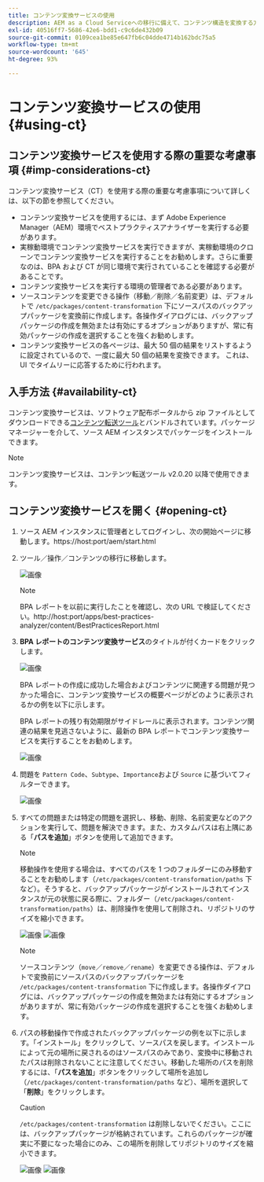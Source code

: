 ```yaml
---
title: コンテンツ変換サービスの使用
description: AEM as a Cloud Serviceへの移行に備えて、コンテンツ構造を変換する方法を説明します。
exl-id: 40516ff7-5686-42e6-bdd1-c9c6de432b09
source-git-commit: 0109cea1be85e647fb6c04dde4714b162bdc75a5
workflow-type: tm+mt
source-wordcount: '645'
ht-degree: 93%

---
```


# コンテンツ変換サービスの使用 {#using-ct}

## コンテンツ変換サービスを使用する際の重要な考慮事項 {#imp-considerations-ct}

コンテンツ変換サービス（CT）を使用する際の重要な考慮事項について詳しくは、以下の節を参照してください。

* コンテンツ変換サービスを使用するには、まず Adobe Experience Manager（AEM）環境でベストプラクティスアナライザーを実行する必要があります。
* 実稼動環境でコンテンツ変換サービスを実行できますが、実稼動環境のクローンでコンテンツ変換サービスを実行することをお勧めします。さらに重要なのは、BPA および CT が同じ環境で実行されていることを確認する必要があることです。
* コンテンツ変換サービスを実行する環境の管理者である必要があります。
* ソースコンテンツを変更できる操作（移動／削除／名前変更）は、デフォルトで `/etc/packages/content-transformation` 下にソースパスのバックアップパッケージを変換前に作成します。各操作ダイアログには、バックアップパッケージの作成を無効または有効にするオプションがありますが、常に有効パッケージの作成を選択することを強くお勧めします。
* コンテンツ変換サービスの各ページは、最大 50 個の結果をリストするように設定されているので、一度に最大 50 個の結果を変換できます。 これは、UI でタイムリーに応答するために行われます。

## 入手方法 {#availability-ct}

コンテンツ変換サービスは、ソフトウェア配布ポータルから zip ファイルとしてダウンロードできる[コンテンツ転送ツール](/help/journey-migration/content-transfer-tool/using-content-transfer-tool/getting-started-content-transfer-tool.md)とバンドルされています。パッケージマネージャーを介して、ソース AEM インスタンスでパッケージをインストールできます。

>[!NOTE]
>コンテンツ変換サービスは、コンテンツ転送ツール v2.0.20 以降で使用できます。

## コンテンツ変換サービスを開く {#opening-ct}

1. ソース AEM インスタンスに管理者としてログインし、次の開始ページに移動します。https://host:port/aem/start.html
1. ツール／操作／コンテンツの移行に移動します。

   ![画像](/help/journey-migration/content-transformer/assets/ct-1.png)

   >[!NOTE]
   > BPA レポートを以前に実行したことを確認し、次の URL で検証してください。http://host:port/apps/best-practices-analyzer/content/BestPracticesReport.html

1. **BPA レポートのコンテンツ変換サービス**&#x200B;のタイトルが付くカードをクリックします。

   ![画像](/help/journey-migration/content-transformer/assets/ct-2.png)

   BPA レポートの作成に成功した場合およびコンテンツに関連する問題が見つかった場合に、コンテンツ変換サービスの概要ページがどのように表示されるかの例を以下に示します。

   BPA レポートの残り有効期限がサイドレールに表示されます。コンテンツ関連の結果を見逃さないように、最新の BPA レポートでコンテンツ変換サービスを実行することをお勧めします。

   ![画像](/help/journey-migration/content-transformer/assets/ct-3.png)

1. 問題を `Pattern Code`、`Subtype`、`Importance`および `Source` に基づいてフィルターできます。

   ![画像](/help/journey-migration/content-transformer/assets/ct-4.png)

1. すべての問題または特定の問題を選択し、移動、削除、名前変更などのアクションを実行して、問題を解決できます。また、カスタムパスは右上隅にある「**パスを追加**」ボタンを使用して追加できます。

   >[!NOTE]
   > 移動操作を使用する場合は、すべてのパスを 1 つのフォルダーにのみ移動することをお勧めします（`/etc/packages/content-transformation/paths` 下など）。そうすると、バックアップパッケージがインストールされてインスタンスが元の状態に戻る際に、フォルダー（`/etc/packages/content-transformation/paths`）は、削除操作を使用して削除され、リポジトリのサイズを縮小できます。

   ![画像](/help/journey-migration/content-transformer/assets/ct-5.png)
   ![画像](/help/journey-migration/content-transformer/assets/ct-6.png)

   >[!NOTE]
   > ソースコンテンツ（`move`／`remove`／`rename`）を変更できる操作は、デフォルトで変換前にソースパスのバックアップパッケージを `/etc/packages/content-transformation` 下に作成します。各操作ダイアログには、バックアップパッケージの作成を無効または有効にするオプションがありますが、常に有効パッケージの作成を選択することを強くお勧めします。

1. パスの移動操作で作成されたバックアップパッケージの例を以下に示します。「インストール」をクリックして、ソースパスを戻します。インストールによって元の場所に戻されるのはソースパスのみであり、変換中に移動されたパスは削除されないことに注意してください。移動した場所のパスを削除するには、「**パスを追加**」ボタンをクリックして場所を追加し（`/etc/packages/content-transformation/paths` など）、場所を選択して「**削除**」をクリックします。

   >[!CAUTION]
   > `/etc/packages/content-transformation` は削除しないでください。ここには、バックアップパッケージが格納されています。これらのパッケージが確実に不要になった場合にのみ、この場所を削除してリポジトリのサイズを縮小できます。

   ![画像](/help/journey-migration/content-transformer/assets/ct-7.png)
   ![画像](/help/journey-migration/content-transformer/assets/ct-8.png)
